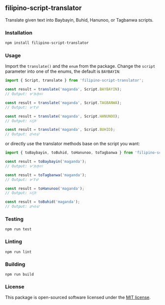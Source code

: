 ## filipino-script-translator

Translate given text into Baybayin, Buhid, Hanunoo, or Tagbanwa scripts.

### Installation

```bash
npm install filipino-script-translator
```

### Usage

Import the `translate()` and the `enum` from the package.
Change the `script` parameter into one of the enums, the default is `BAYBAYIN`:

```ts
import { Script, translate } from 'filipino-script-translator';

const result = translate('maganda', Script.BAYBAYIN);
// Output: ᜋᜄᜈ᜔ᜇ

const result = translate('maganda', Script.TAGBANWA);
// Output: ᝫᝤᝧ

const result = translate('maganda', Script.HANUNOO);
// Output: ᜫᜤᜨ᜴ᜧ

const result = translate('maganda', Script.BUHID);
// Output: ᝋᝄnᝇ
```

or directly use the translator methods base on the script you want:

```js
import { toBaybayin, toBuhid, toHanunoo, toTagbanwa } from 'filipino-script-translator';

const result = toBaybayin('maganda');
// Output: ᜋᜄᜈ᜔ᜇ

const result = toTagbanwa('maganda');
// Output: ᝫᝤᝧ

const result = toHanunoo('maganda');
// Output: ᜫᜤᜨ᜴ᜧ

const result = toBuhid('maganda');
// Output: ᝋᝄnᝇ
```

### Testing

```
npm run test
```

### Linting

```
npm run lint
```

### Building

```
npm run build
```

### License

This package is open-sourced software licensed under the [MIT license](https://opensource.org/licenses/MIT).
